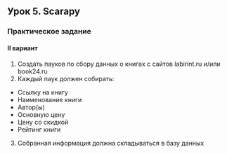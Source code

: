 ## Урок 5. Scarapy

### Практическое задание

#### II вариант

1. Создать пауков по сбору данных о книгах с сайтов labirint.ru и/или book24.ru
2. Каждый паук должен собирать:

- Ссылку на книгу
- Наименование книги
- Автор(ы)
- Основную цену
- Цену со скидкой
- Рейтинг книги

3. Собранная информация должна складываться в базу данных
